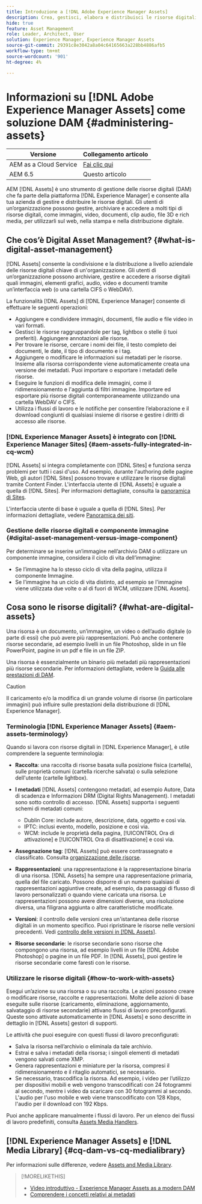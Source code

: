```yaml
---
title: Introduzione a [!DNL Adobe Experience Manager Assets]
description: Crea, gestisci, elabora e distribuisci le risorse digitali in Experience Manager. Queste guide descrivono le best practice, le funzioni di accessibilità e l’utilizzo delle risorse di AEM 6.5.
hide: true
feature: Asset Management
role: Leader, Architect, User
solution: Experience Manager, Experience Manager Assets
source-git-commit: 29391c8e3042a8a04c64165663a228bb4886afb5
workflow-type: tm+mt
source-wordcount: '901'
ht-degree: 4%

---
```



# Informazioni su [!DNL Adobe Experience Manager Assets] come soluzione DAM {#administering-assets}

| Versione | Collegamento articolo |
| -------- | ---------------------------- |
| AEM as a Cloud Service | [Fai clic qui](https://experienceleague.adobe.com/it/docs/experience-manager-cloud-service/content/assets/overview) |
| AEM 6.5 | Questo articolo |

AEM [!DNL Assets] è uno strumento di gestione delle risorse digitali (DAM) che fa parte della piattaforma [!DNL Experience Manager] e consente alla tua azienda di gestire e distribuire le risorse digitali. Gli utenti di un’organizzazione possono gestire, archiviare e accedere a molti tipi di risorse digitali, come immagini, video, documenti, clip audio, file 3D e rich media, per utilizzarli sul web, nella stampa e nella distribuzione digitale.

## Che cos’è Digital Asset Management? {#what-is-digital-asset-management}

[!DNL Assets] consente la condivisione e la distribuzione a livello aziendale delle risorse digitali chiave di un&#39;organizzazione. Gli utenti di un’organizzazione possono archiviare, gestire e accedere a risorse digitali quali immagini, elementi grafici, audio, video e documenti tramite un’interfaccia web (o una cartella CIFS o WebDAV).

La funzionalità [!DNL Assets] di [!DNL Experience Manager] consente di effettuare le seguenti operazioni:

* Aggiungere e condividere immagini, documenti, file audio e file video in vari formati.
* Gestisci le risorse raggruppandole per tag, lightbox o stelle (i tuoi preferiti). Aggiungere annotazioni alle risorse.
* Per trovare le risorse, cercare i nomi dei file, il testo completo dei documenti, le date, il tipo di documento e i tag.
* Aggiungere o modificare le informazioni sui metadati per le risorse. Insieme alla risorsa corrispondente viene automaticamente creata una versione dei metadati. Puoi importare o esportare i metadati delle risorse.
* Eseguire le funzioni di modifica delle immagini, come il ridimensionamento e l&#39;aggiunta di filtri immagine. Importare ed esportare più risorse digitali contemporaneamente utilizzando una cartella WebDAV o CIFS.
* Utilizza i flussi di lavoro e le notifiche per consentire l’elaborazione e il download congiunti di qualsiasi insieme di risorse e gestire i diritti di accesso alle risorse.

### [!DNL Experience Manager Assets] è integrato con [!DNL Experience Manager Sites] {#aem-assets-fully-integrated-in-cq-wcm}

[!DNL Assets] si integra completamente con [!DNL Sites] e funziona senza problemi per tutti i casi d&#39;uso. Ad esempio, durante l&#39;authoring delle pagine Web, gli autori [!DNL Sites] possono trovare e utilizzare le risorse digitali tramite Content Finder. L&#39;interfaccia utente di [!DNL Assets] è uguale a quella di [!DNL Sites]. Per informazioni dettagliate, consulta la [panoramica di Sites](/help/sites-authoring/page-authoring.md).

L&#39;interfaccia utente di base è uguale a quella di [!DNL Sites]. Per informazioni dettagliate, vedere [Panoramica dei siti](/help/sites-authoring/page-authoring.md).

### Gestione delle risorse digitali e componente immagine {#digital-asset-management-versus-image-component}

Per determinare se inserire un’immagine nell’archivio DAM o utilizzare un componente immagine, considera il ciclo di vita dell’immagine:

* Se l’immagine ha lo stesso ciclo di vita della pagina, utilizza il componente Immagine.
* Se l&#39;immagine ha un ciclo di vita distinto, ad esempio se l&#39;immagine viene utilizzata due volte o al di fuori di WCM, utilizzare [!DNL Assets].

## Cosa sono le risorse digitali? {#what-are-digital-assets}

Una risorsa è un documento, un’immagine, un video o dell’audio digitale (o parte di essi) che può avere più rappresentazioni. Può anche contenere risorse secondarie, ad esempio livelli in un file Photoshop, slide in un file PowerPoint, pagine in un pdf e file in un file ZIP.

Una risorsa è essenzialmente un binario più metadati più rappresentazioni più risorse secondarie. Per informazioni dettagliate, vedere la [Guida alle prestazioni di DAM](/help/sites-deploying/assets-performance-sizing.md).

>[!CAUTION]
>
>Il caricamento e/o la modifica di un grande volume di risorse (in particolare immagini) può influire sulle prestazioni della distribuzione di [!DNL Experience Manager].

### Terminologia [!DNL Experience Manager Assets] {#aem-assets-terminology}

Quando si lavora con risorse digitali in [!DNL Experience Manager], è utile comprendere la seguente terminologia:

* **Raccolta**: una raccolta di risorse basata sulla posizione fisica (cartella), sulle proprietà comuni (cartella ricerche salvata) o sulla selezione dell&#39;utente (cartelle lightbox).

* **I metadati** [!DNL Assets] contengono metadati, ad esempio Autore, Data di scadenza e Informazioni DRM (Digital Rights Management). I metadati sono sotto controllo di accesso. [!DNL Assets] supporta i seguenti schemi di metadati comuni:

   * Dublin Core: include autore, descrizione, data, oggetto e così via.
   * IPTC: inclusi evento, modello, posizione e così via.
   * WCM: include le proprietà della pagina, [!UICONTROL Ora di attivazione] e [!UICONTROL Ora di disattivazione] e così via.

* **Assegnazione tag**: [!DNL Assets] può essere contrassegnato e classificato. Consulta [organizzazione delle risorse](/help/assets/organize-assets.md).

* **Rappresentazioni**: una rappresentazione è la rappresentazione binaria di una risorsa. [!DNL Assets] ha sempre una rappresentazione primaria, quella del file caricato. Possono disporre di un numero qualsiasi di rappresentazioni aggiuntive create, ad esempio, da passaggi di flusso di lavoro personalizzati o quando viene caricata una risorsa. Le rappresentazioni possono avere dimensioni diverse, una risoluzione diversa, una filigrana aggiunta o altre caratteristiche modificate.

* **Versioni**: il controllo delle versioni crea un&#39;istantanea delle risorse digitali in un momento specifico. Puoi ripristinare le risorse nelle versioni precedenti. Vedi [controllo delle versioni in [!DNL Assets]](manage-assets.md#asset-versioning).

* **Risorse secondarie**: le risorse secondarie sono risorse che compongono una risorsa, ad esempio livelli in un file [!DNL Adobe Photoshop] o pagine in un file PDF. In [!DNL Assets], puoi gestire le risorse secondarie come faresti con le risorse.

### Utilizzare le risorse digitali {#how-to-work-with-assets}

Esegui un’azione su una risorsa o su una raccolta. Le azioni possono creare o modificare risorse, raccolte e rappresentazioni. Molte delle azioni di base eseguite sulle risorse (caricamento, eliminazione, aggiornamento, salvataggio di risorse secondarie) attivano flussi di lavoro preconfigurati. Queste sono attivate automaticamente in [!DNL Assets] e sono descritte in dettaglio in [!DNL Assets] gestori di supporti.

Le attività che puoi eseguire con questi flussi di lavoro preconfigurati:

* Salva la risorsa nell’archivio o eliminala da tale archivio.
* Estrai e salva i metadati della risorsa; i singoli elementi di metadati vengono salvati come XMP.
* Genera rappresentazioni e miniature per la risorsa, compresi il ridimensionamento e il ritaglio automatici, se necessario.
* Se necessario, trascodifica la risorsa. Ad esempio, i video per l’utilizzo per dispositivi mobili e web vengono transcodificati con 24 fotogrammi al secondo, mentre i video da scaricare con 30 fotogrammi al secondo. L&#39;audio per l&#39;uso mobile e web viene transcodificato con 128 Kbps, l&#39;audio per il download con 192 Kbps.

Puoi anche applicare manualmente i flussi di lavoro. Per un elenco dei flussi di lavoro predefiniti, consulta [Assets Media Handlers](media-handlers.md).

## [!DNL Experience Manager Assets] e [!DNL Media Library] {#cq-dam-vs-cq-medialibrary}

Per informazioni sulle differenze, vedere [Assets and Media Library](medialibrary.md).

>[!MORELIKETHIS]
>
>* [Video introduttivo - Experience Manager Assets as a modern DAM](https://www.youtube.com/watch?v=PBwQqZgC-yo)
>* [Comprendere i concetti relativi ai metadati](/help/assets/metadata-concepts.md)
